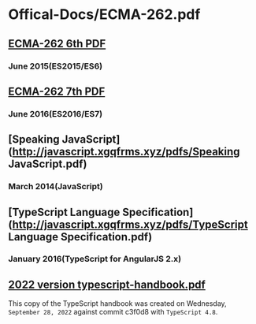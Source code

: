 # Offical-Docs/ECMA-262.pdf 


## [ECMA-262 6th PDF](http://cdn.xgqfrms.xyz/offical-docs/ECMA/ECMA-262%206th%20edition%20June%202015.pdf)
### June 2015(ES2015/ES6)

## [ECMA-262 7th PDF](http://cdn.xgqfrms.xyz/offical-docs/ECMA/ECMA-262%207th%20edition%20June%202016.pdf)
### June 2016(ES2016/ES7)


## [Speaking JavaScript](http://javascript.xgqfrms.xyz/pdfs/Speaking JavaScript.pdf)
### March 2014(JavaScript)

## [TypeScript Language Specification](http://javascript.xgqfrms.xyz/pdfs/TypeScript Language Specification.pdf)
### January 2016(TypeScript for AngularJS 2.x)



## [2022 version typescript-handbook.pdf](http://cdn.xgqfrms.xyz/pdfs/typescript-handbook.pdf)

This copy of the TypeScript handbook was created on Wednesday, `September 28, 2022` against commit c3f0d8 with `TypeScript 4.8`.


